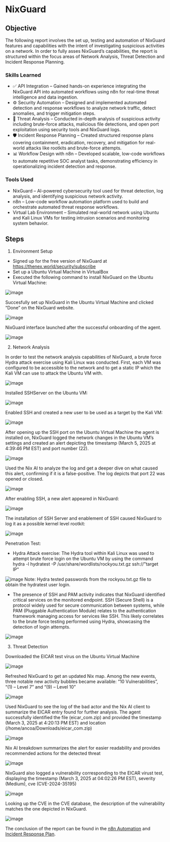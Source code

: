 # NixGuard

## Objective

The following report involves the set up, testing and automation of NixGuard features and capabilities with the intent of investigating suspicious activities on a network. In order to fully asses NixGuard’s capabilities, the report is structured within the focus areas of Network Analysis, Threat Detection and Incident Response Planning.

### Skills Learned

- ✅ API Integration – Gained hands-on experience integrating the NixGuard API into automated workflows using n8n for real-time threat intelligence and data ingestion.
- ⚙️ Security Automation – Designed and implemented automated detection and response workflows to analyze network traffic, detect anomalies, and trigger mitigation steps.
- 🧠 Threat Analysis – Conducted in-depth analysis of suspicious activity including brute-force attacks, malicious file detections, and open port exploitation using security tools and NixGuard logs.
- 🛡️ Incident Response Planning – Created structured response plans covering containment, eradication, recovery, and mitigation for real-world attacks like rootkits and brute-force attempts.
- 📊 Workflow Design with n8n – Developed scalable, low-code workflows to automate repetitive SOC analyst tasks, demonstrating efficiency in operationalizing incident detection and response.

### Tools Used

- NixGuard – AI-powered cybersecurity tool used for threat detection, log analysis, and identifying suspicious network activity.
- n8n – Low-code workflow automation platform used to build and orchestrate automated threat response workflows.
- Virtual Lab Environment – Simulated real-world network using Ubuntu and Kali Linux VMs for testing intrusion scenarios and monitoring system behavior.

## Steps
1. Environment Setup
-	Signed up for the free version of NixGuard at https://thenex.world/security/subscribe
-	Set up a Ubuntu Virtual Machine in VirtualBox
-	Executed the following command to install NixGuard on the Ubuntu Virtual Machine:

![image](https://github.com/user-attachments/assets/984a5dd0-5e08-4db6-8b13-84f8b7c8f4a6)

Succesfully set up NixGuard in the Ubuntu Virtual Machine and clicked “Done” on the NixGuard website.

![image](https://github.com/user-attachments/assets/2a2b4870-a36b-4092-bf34-2692a9770076)

NixGuard interface launched after the successful onboarding of the agent.

![image](https://github.com/user-attachments/assets/0bf92f28-0e14-42ce-b74c-0f1f83b14ad9)

2. Network Analysis

In order to test the network analysis capabilities of NixGuard, a brute force Hydra attack exercise using Kali Linux was conducted. First, each VM was configured to be accessible to the network and to get a static IP which the Kali VM can use to attack the Ubuntu VM with.

![image](https://github.com/user-attachments/assets/e39593d6-d332-46da-bfdb-481e675ff6c6)

Installed SSHServer on the Ubuntu VM:

![image](https://github.com/user-attachments/assets/f7596f69-c94c-4c85-9e5f-c0fd58e6bf49)

Enabled SSH and created a new user to be used as a target by the Kali VM:

![image](https://github.com/user-attachments/assets/046a2b3c-36e7-47d0-b9e4-84df6fd2bec2)

After opening up the SSH port on the Ubuntu Virtual Machine the agent is installed on, NixGuard logged the network changes in the Ubuntu VM’s settings and created an alert depicting the timestamp (March 5, 2025 at 4:39:46 PM EST) and port number (22).

![image](https://github.com/user-attachments/assets/c8122044-3023-43a0-8934-c9ffe38e1361)

Used the Nix AI to analyze the log and get a deeper dive on what caused this alert, confirming if it is a false-positive. The log depicts that port 22 was opened or closed.

![image](https://github.com/user-attachments/assets/eb2b4997-591b-4c3a-affc-1a48e65f4271)

After enabling SSH, a new alert appeared in NixGuard:

![image](https://github.com/user-attachments/assets/152bf315-3e84-4ad4-9ad8-578277c8c894)

The installation of SSH Server and enablement of SSH caused NixGuard to log it as a possible kernel level rootkit:

![image](https://github.com/user-attachments/assets/a96862eb-a824-4c69-9438-3c3c6625ae7c)

Penetration Test:
-	Hydra Attack exercise: The Hydra tool within Kali Linux was used to attempt brute force login on the Ubuntu VM by using the command hydra -l hydratest -P /usr/share/wordlists/rockyou.txt.gz ssh://"target IP"

![image](https://github.com/user-attachments/assets/9cdbbcad-982b-4f29-a753-1f0e8f19cbef)
Note: Hydra tested passwords from the rockyou.txt.gz file to obtain the hydratest user login.

-	The presence of SSH and PAM activity indicates that NixGuard identified critical services on the monitored endpoint. SSH (Secure Shell) is a protocol widely used for secure communication between systems, while PAM (Pluggable Authentication Module) relates to the authentication framework managing access for services like SSH. This likely correlates to the brute force testing performed using Hydra, showcasing the detection of login attempts.

![image](https://github.com/user-attachments/assets/4bafe43d-fd92-4334-b144-cc507361d0c1)

3. Threat Detection

Downloaded the EICAR test virus on the Ubuntu Virtual Machine

![image](https://github.com/user-attachments/assets/be9695df-a14d-43e7-a05d-5534b0c4d9eb)

Refreshed NixGuard to get an updated Nix map. Among the new events, three notable new activity bubbles became available: “10 Vulnerabilities”, “(1) – Level 7” and “(9) – Level 10”

![image](https://github.com/user-attachments/assets/189f39c8-9b63-4ea9-b028-f6fedf0801e0)

Used NixGuard to see the log of the bad actor and the Nix AI client to summarize the EICAR entry found for further analysis. The agent successfully identified the file (eicar_com.zip) and provided the timestamp (March 3, 2025 at 4:20:13 PM EST) and location (/home/ancoa/Downloads/eicar_com.zip)

![image](https://github.com/user-attachments/assets/694844c8-9a5d-4ef5-897d-ef45db571228)

Nix AI breakdown summarizes the alert for easier readability and provides recommended actions for the detected threat

![image](https://github.com/user-attachments/assets/ccfbc95c-8247-4641-9a47-12235090d990)

NixGuard also logged a vulnerability corresponding to the EICAR virust test, displaying the timestamp (March 3, 2025 at 04:02:26 PM EST), severity (Medium), cve (CVE-2024-35195)

![image](https://github.com/user-attachments/assets/c34fc879-6715-48f3-a9f6-c234eb0af514)

Looking up the CVE in the CVE database, the description of the vulnerability matches the one depicted in NixGuard.

![image](https://github.com/user-attachments/assets/5955e1d1-1054-4928-aff5-20eb5ff20d54)

The conclusion of the report can be found in the [n8n Automation](https://github.com/andcoa) and [Incident Response Plan](https://github.com/andcoa).
